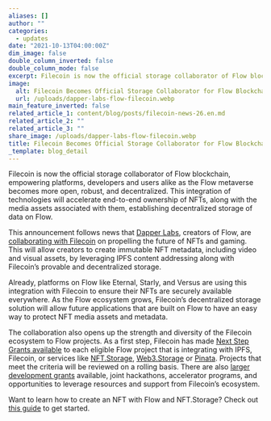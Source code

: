 ```yaml
---
aliases: []
author: ""
categories:
  - updates
date: "2021-10-13T04:00:00Z"
dim_image: false
double_column_inverted: false
double_column_mode: false
excerpt: Filecoin is now the official storage collaborator of Flow blockchain.
image:
  alt: Filecoin Becomes Official Storage Collaborator for Flow Blockchain
  url: /uploads/dapper-labs-flow-filecoin.webp
main_feature_inverted: false
related_article_1: content/blog/posts/filecoin-news-26.en.md
related_article_2: ""
related_article_3: ""
share_image: /uploads/dapper-labs-flow-filecoin.webp
title: Filecoin Becomes Official Storage Collaborator for Flow Blockchain
_template: blog_detail
---
```


Filecoin is now the official storage collaborator of Flow blockchain, empowering platforms, developers and users alike as the Flow metaverse becomes more open, robust, and decentralized. This integration of technologies will accelerate end-to-end ownership of NFTs, along with the media assets associated with them, establishing decentralized storage of data on Flow.

This announcement follows news that [Dapper Labs](https://www.dapperlabs.com/), creators of Flow, are [collaborating with Filecoin](https://filecoin.io/blog/posts/dapper-labs-integrates-filecoin/) on propelling the future of NFTs and gaming. This will allow creators to create immutable NFT metadata, including video and visual assets, by leveraging IPFS content addressing along with Filecoin’s provable and decentralized storage.

Already, platforms on Flow like Eternal, Starly, and Versus are using this integration with Filecoin to ensure their NFTs are securely available everywhere. As the Flow ecosystem grows, Filecoin’s decentralized storage solution will allow future applications that are built on Flow to have an easy way to protect NFT media assets and metadata.

The collaboration also opens up the strength and diversity of the Filecoin ecosystem to Flow projects. As a first step, Filecoin has made [Next Step Grants available](https://github.com/filecoin-project/devgrants/blob/master/Program%20Resources/Microgrants%20README.md) to each eligible Flow project that is integrating with IPFS, Filecoin, or services like [NFT.Storage](https://nft.storage/), [Web3.Storage](https://web3.storage/) or [Pinata](https://www.pinata.cloud/). Projects that meet the criteria will be reviewed on a rolling basis. There are also [larger development grants](https://github.com/filecoin-project/devgrants) available, joint hackathons, accelerator programs, and opportunities to leverage resources and support from Filecoin’s ecosystem.

Want to learn how to create an NFT with Flow and NFT.Storage? Check out [this guide](https://medium.com/@qq976739120/how-to-create-an-nft-with-flow-and-nft-storage-1ccce45797b0) to get started.
